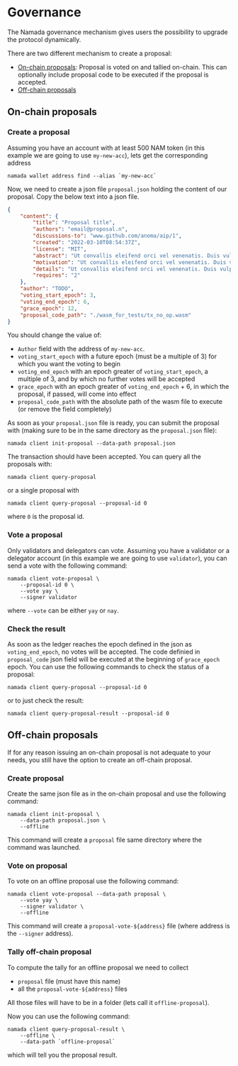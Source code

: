 # Governance

The Namada governance mechanism gives users the possibility to upgrade the protocol dynamically.

There are two different mechanism to create a proposal:

- [On-chain proposals](#on-chain-proposals): Proposal is voted on and tallied on-chain. This can optionally include proposal code to be executed if the proposal is accepted.
- [Off-chain proposals](#off-chain-proposals)

## On-chain proposals

### Create a proposal

Assuming you have an account with at least 500 NAM token (in this example we are going to use `my-new-acc`), lets get the corresponding address

```shell
namada wallet address find --alias `my-new-acc`
```

Now, we need to create a json file `proposal.json` holding the content of our proposal. Copy the below text into a json file.

```json
{
    "content": {
        "title": "Proposal title",
        "authors": "email@proposal.n",
        "discussions-to": "www.github.com/anoma/aip/1",
        "created": "2022-03-10T08:54:37Z",
        "license": "MIT",
        "abstract": "Ut convallis eleifend orci vel venenatis. Duis vulputate metus in lacus sollicitudin vestibulum. Suspendisse vel velit ac est consectetur feugiat nec ac urna. Ut faucibus ex nec dictum fermentum. Morbi aliquet purus at sollicitudin ultrices. Quisque viverra varius cursus. Praesent sed mauris gravida, pharetra turpis non, gravida eros. Nullam sed ex justo. Ut at placerat ipsum, sit amet rhoncus libero. Sed blandit non purus non suscipit. Phasellus sed quam nec augue bibendum bibendum ut vitae urna. Sed odio diam, ornare nec sapien eget, congue viverra enim.",
        "motivation": "Ut convallis eleifend orci vel venenatis. Duis vulputate metus in lacus sollicitudin vestibulum. Suspendisse vel velit ac est consectetur feugiat nec ac urna. Ut faucibus ex nec dictum fermentum. Morbi aliquet purus at sollicitudin ultrices.",
        "details": "Ut convallis eleifend orci vel venenatis. Duis vulputate metus in lacus sollicitudin vestibulum. Suspendisse vel velit ac est consectetur feugiat nec ac urna. Ut faucibus ex nec dictum fermentum. Morbi aliquet purus at sollicitudin ultrices. Quisque viverra varius cursus. Praesent sed mauris gravida, pharetra turpis non, gravida eros.",
        "requires": "2"
    },
    "author": "TODO",
    "voting_start_epoch": 3,
    "voting_end_epoch": 6,
    "grace_epoch": 12,
    "proposal_code_path": "./wasm_for_tests/tx_no_op.wasm"
}
```

You should change the value of:

- `Author` field with the address of `my-new-acc`.
- `voting_start_epoch` with a future epoch (must be a multiple of 3) for which you want the voting to begin
- `voting_end_epoch` with an epoch greater of `voting_start_epoch`, a multiple of 3, and by which no further votes will be accepted
- `grace_epoch` with an epoch greater of `voting_end_epoch` + 6, in which the proposal, if passed, will come into effect
- `proposal_code_path` with the absolute path of the wasm file to execute (or remove the field completely)

As soon as your `proposal.json` file is ready, you can submit the proposal with (making sure to be in the same directory as the `proposal.json` file):

```shell
namada client init-proposal --data-path proposal.json 
```

The transaction should have been accepted. You can query all the proposals with:

```shell
namada client query-proposal
```

or a single proposal with

```shell
namada client query-proposal --proposal-id 0
```

where `0` is the proposal id.

### Vote a proposal

Only validators and delegators can vote. Assuming you have a validator or a delegator account (in this example we are going to use `validator`), you can send a vote with the following command:

```shell
namada client vote-proposal \
    --proposal-id 0 \
    --vote yay \
    --signer validator
```

where `--vote` can be either `yay` or `nay`.

### Check the result

As soon as the ledger reaches the epoch defined in the json as `voting_end_epoch`, no votes will be accepted. The code definied in `proposal_code` json field will be executed at the beginning of `grace_epoch` epoch. You can use the following commands to check the status of a proposal:

```shell
namada client query-proposal --proposal-id 0
```

or to just check the result:

```shell
namada client query-proposal-result --proposal-id 0
```

## Off-chain proposals

If for any reason issuing an on-chain proposal is not adequate to your needs, you still have the option to create an off-chain proposal.

### Create proposal

Create the same json file as in the on-chain proposal and use the following command:

```shell
namada client init-proposal \
    --data-path proposal.json \
    --offline
```

This command will create a `proposal` file same directory where the command was launched.

### Vote on proposal

To vote on an offline proposal use the following command:

```shell
namada client vote-proposal --data-path proposal \
    --vote yay \
    --signer validator \
    --offline
```

This command will create a `proposal-vote-${address}` file (where address is the `--signer` address).

### Tally off-chain proposal

To compute the tally for an offline proposal we need to collect

- `proposal` file (must have this name)
- all the `proposal-vote-${address}` files

All those files will have to be in a folder (lets call it `offline-proposal`).

Now you can use the following command:

```shell
namada client query-proposal-result \
    --offline \
    --data-path `offline-proposal`
```

which will tell you the proposal result.
